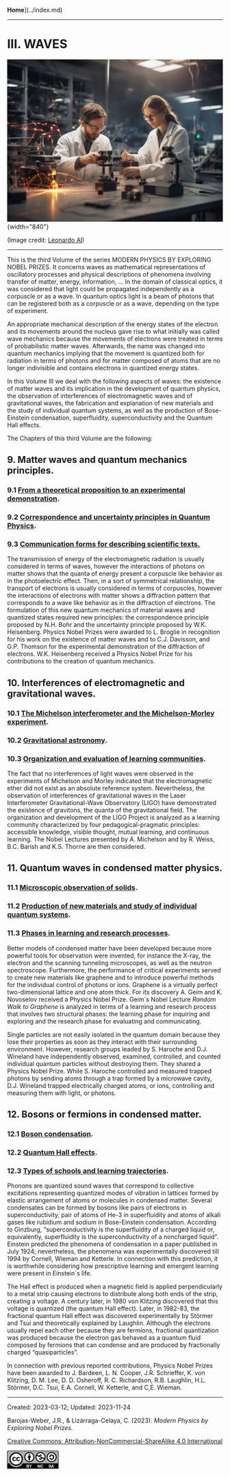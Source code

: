 **Home**](../index.md)

***

# III.  WAVES

![Waves](../figs/Leonardo_Diffusion_Waves.jpg){width="840"}

(Image credit: [Leonardo AI](https://leonardo.ai/))

***

This is the third Volume of the series MODERN PHYSICS BY EXPLORING NOBEL PRIZES. It concerns waves as mathematical representations of oscillatory processes and physical descriptions of phenomena involving transfer of matter, energy, information, … In the domain of classical optics, it was considered that light could be propagated independently as a corpuscle or as a wave. In quantum optics light is a beam of photons that can be registered both as a corpuscle or as a wave, depending on the type of experiment.

An appropriate mechanical description of the energy states of the electron and its movements around the nucleus gave rise to what initially was called wave mechanics because the movements of electrons were treated in terms of probabilistic matter waves. Afterwards, the name was changed into quantum mechanics implying that the movement is quantized both for radiation in terms of photons and for matter composed of atoms that are no longer indivisible and contains electrons in quantized energy states.

In this Volume III we deal with the following aspects of waves: the existence of matter waves and its implication in the development of quantum physics, the observation of interferences of electromagnetic waves and of gravitational waves, the fabrication and explanation of new materials and the study of individual quantum systems, as well as the production of Bose-Einstein condensation, superfluidity, superconductivity and the Quantum Hall effects.

The Chapters of this third Volume are the following:


## 9.   Matter waves and quantum mechanics principles.
### 9.1 [From a theoretical proposition to an experimental demonstration](vol-III-chap-9-sect-1.md).
### 9.2  [Correspondence and uncertainty principles in Quantum Physics](vol-III-chap-9-sect-2.md).
### 9.3  [Communication forms for describing scientific texts.](vol-III-chap-9-sect-3.md)

The transmission of energy of the electromagnetic radiation is usually considered in terms of waves, however the interactions of photons on matter shows that the quanta of energy present a corpuscle like behavior as in the photoelectric effect. Then, in a sort of symmetrical relationship, the transport of electrons is usually considered in terms of corpuscles, however the interactions of electrons with matter shows a diffraction pattern that corresponds to a wave like behavior as in the diffraction of electrons. The formulation of this new quantum mechanics of material waves and quantized states required new principles: the correspondence principle proposed by N.H. Bohr and the uncertainty principle proposed by W.K. Heisenberg. Physics Nobel Prizes were awarded to L. Broglie in recognition for his work on the existence of matter waves and to C.J. Davisson, and G.P. Thomson for the experimental demonstration of the diffraction of electrons. W.K. Heisenberg received a Physics Nobel Prize for his contributions to the creation of quantum mechanics.

## 10.  Interferences of electromagnetic and gravitational waves.
### 10.1  [The Michelson interferometer and the Michelson-Morley experiment](vol-III-chap-10-sect-1.md).
### 10.2  [Gravitational astronomy](vol-III-chap-10-sect-2.md).
### 10.3  [Organization and evaluation of learning communities](vol-III-chap-10-sect-3.md).

The fact that no interferences of light waves were observed in the experiments of Michelson and Morley indicated that the electromagnetic ether did not exist as an absolute reference system. Nevertheless, the observation of interferences of gravitational waves in the Laser Interferometer Gravitational-Wave Observatory (LIGO) have demonstrated the existence of gravitons, the quanta of the gravitational field. The organization and development of the LIGO Project is analyzed as a learning community characterized by four pedagogical-pragmatic principles: accessible knowledge, visible thought, mutual learning, and continuous learning. The Nobel Lectures presented by A. Michelson and by R. Weiss, B.C. Barish and K.S. Thorne are then considered.
       
## 11.  Quantum waves in condensed matter physics.
### 11.1  [Microscopic observation of solids](vol-III-chap-11-sect-1.md).
### 11.2  [Production of new materials and study of individual quantum systems](vol-III-chap-11-sect-2.md).
### 11.3  [Phases in learning and research processes](vol-III-chap-11-sect-3.md).

Better models of condensed matter have been developed because more powerful tools for observation were invented, for instance the X-ray, the electron and the scanning tunneling microscopes, as well as the neutron spectroscope. Furthermore, the performance of critical experiments served to create new materials like graphene and to introduce powerful methods for the individual control of photons or ions. Graphene is a virtually perfect two-dimensional lattice and one atom thick. For its discovery A. Geim and K. Novoselov received a Physics Nobel Prize. Geim´s Nobel Lecture *Random Walk to Graphene* is analyzed in terms of a learning and research process that involves two structural phases: the learning phase for inquiring and exploring and the research phase for evaluating and communicating. 

Single particles are not easily isolated in the quantum domain because they lose their properties as soon as they interact with their surrounding environment. However, research groups leaded by S. Haroche and D.J. Wineland have independently observed, examined, controlled, and counted individual quantum particles without destroying them. They shared a Physics Nobel Prize. While S. Haroche controlled and measured trapped photons by sending atoms through a trap formed by a microwave cavity, D.J. Wineland trapped electrically charged atoms, or ions, controlling and measuring them with light, or photons.
        
## 12.  Bosons or fermions in condensed matter.
### 12.1 [Boson condensation](vol-III-chap-12-sect-1.md).
### 12.2  [Quantum Hall effects](vol-III-chap-12-sect-2.md).
### 12.3  [Types of schools and learning trajectories](vol-III-chap-12-sect-3.md).

Phonons are quantized sound waves that correspond to collective excitations representing quantized modes of vibration in lattices formed by elastic arrangement of atoms or molecules in condensed matter. Several condensates can be formed by bosons like pairs of electrons in superconductivity, pair of atoms of He-3 in superfluidity and atoms of alkali gases like rubidium and sodium in Bose-Einstein condensation. According to Ginzburg, “superconductivity is the superfluidity of a charged liquid or, equivalently, superfluidity is the superconductivity of a noncharged liquid”. Einstein predicted the phenomena of condensation in a paper published in July 1924; nevertheless, the phenomena was experimentally discovered till 1994 by Cornell, Wieman and Ketterle. In connection with this prediction, it is worthwhile considering how prescriptive learning and emergent learning were present in Einstein´s life.

The Hall effect is produced when a magnetic field is applied perpendicularly to a metal strip causing electrons to distribute along both ends of the strip, creating a voltage. A century later, in 1980 von Klitzing discovered that this voltage is quantized (the quantum Hall effect). Later, in 1982-83, the fractional quantum Hall effect was discovered experimentally by Störmer and Tsui and theoretically explained by Laughlin. Although the electrons usually repel each other because they are fermions, fractional quantization was produced because the electron gas behaved as a quantum fluid composed by fermions that can condense and are produced by fractionally charged “quasiparticles”.

In connection with previous reported contributions, Physics Nobel Prizes have been awarded to J. Bardeen, L. N. Cooper, J.R. Schrieffer, K. von Klitzing, D. M. Lee, D. D. Osheroff, R. C. Richardson, R.B. Laughlin, H.L. Störmer, D.C. Tsui, E.A. Cornell, W. Ketterle, and C,E. Wieman.

***

Created: 2023-03-12; Updated: 2023-11-24 

Barojas-Weber, J.R., & Lizárraga-Celaya, C. (2023).
_Modern Physics by Exploring Nobel Prizes._

[Creative Commons:  Attribution-NonCommercial-ShareAlike 4.0 International](https://creativecommons.org/licenses/by-nc-sa/4.0/legalcode)

![CC](../figs/cc-by-nc-sa_icon.png)



